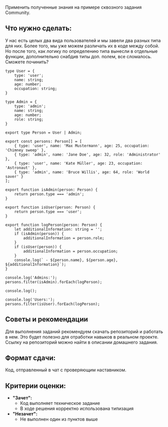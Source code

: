 Применить полученные знания на примере сквозного задания Community.

## Что нужно сделать:

У нас есть целых два вида пользователей и мы завели два разных типа для них. Более того, мы уже можем различать их в коде между собой. Но после того, как логику по определению типа вынесли в отдельные функции, дополнительно снабдив типы доп. полем, все сломалось. Сможете починить?

```tsx
type User = {
    type: 'user';
    name: string;
    age: number;
    occupation: string;
}

type Admin = {
    type: 'admin';
    name: string;
    age: number;
    role: string;
}

export type Person = User | Admin;

export const persons: Person[] = [
    { type: 'user', name: 'Max Mustermann', age: 25, occupation: 'Chimney sweep' },
    { type: 'admin', name: 'Jane Doe', age: 32, role: 'Administrator' },
    { type: 'user', name: 'Kate Müller', age: 23, occupation: 'Astronaut' },
    { type: 'admin', name: 'Bruce Willis', age: 64, role: 'World saver' }
];

export function isAdmin(person: Person) {
    return person.type === 'admin';
}

export function isUser(person: Person) {
    return person.type === 'user';
}

export function logPerson(person: Person) {
    let additionalInformation: string = '';
    if (isAdmin(person)) {
        additionalInformation = person.role;
    }
    if (isUser(person)) {
        additionalInformation = person.occupation;
    }
    console.log(` - ${person.name}, ${person.age}, ${additionalInformation}`);
}

console.log('Admins:');
persons.filter(isAdmin).forEach(logPerson);

console.log();

console.log('Users:');
persons.filter(isUser).forEach(logPerson);
```

## Советы и рекомендации

Для выполнения заданий рекомендуем скачать репозиторий и работать в нем. Это будет полезно для отработки навыков в реальном проекте. Ссылку на репозиторий можно найти в описании домашнего задания.

## **Формат сдачи:**

Код, отправленный в чат с проверяющим наставником.

## **Критерии оценки:**

- **"Зачет":**
    - Код выполняет техническое задание
    - В ходе решения корректно использована типизация
- **"Незачет":**
    - Не выполнен один из пунктов выше
